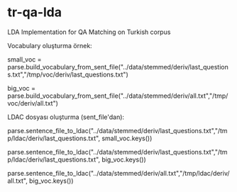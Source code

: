 # tr-qa-lda
LDA Implementation for QA Matching on Turkish corpus

Vocabulary oluşturma örnek:

small_voc = parse.build_vocabulary_from_sent_file("../data/stemmed/deriv/last_questions.txt","/tmp/voc/deriv/last_questions.txt")

big_voc = parse.build_vocabulary_from_sent_file("../data/stemmed/deriv/all.txt","/tmp/voc/deriv/all.txt")

LDAC dosyası oluşturma (sent_file'dan):

parse.sentence_file_to_ldac("../data/stemmed/deriv/last_questions.txt","/tmp/ldac/deriv/last_questions.txt", small_voc.keys())

parse.sentence_file_to_ldac("../data/stemmed/deriv/last_questions.txt","/tmp/ldac/deriv/last_questions.txt", big_voc.keys())

parse.sentence_file_to_ldac("../data/stemmed/deriv/all.txt","/tmp/ldac/deriv/all.txt", big_voc.keys())
